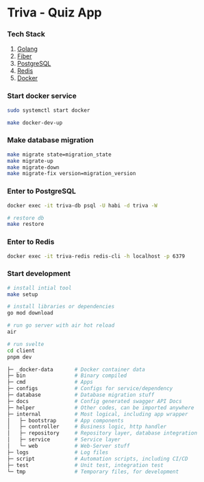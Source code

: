# Triva - Quiz App

### Tech Stack
1. [Golang](https://go.dev)
2. [Fiber](https://gofiber.io/)
3. [PostgreSQL](https://www.postgresql.org/)
4. [Redis](https://redis.io/)
5. [Docker](https://docker.com/)

### Start docker service
```bash
sudo systemctl start docker

make docker-dev-up
```

### Make database migration
```bash
make migrate state=migration_state
make migrate-up
make migrate-down
make migrate-fix version=migration_version
```

### Enter to PostgreSQL
```bash
docker exec -it triva-db psql -U habi -d triva -W

# restore db
make restore
```

### Enter to Redis
```bash
docker exec -it triva-redis redis-cli -h localhost -p 6379
```

### Start development
```bash
# install intial tool
make setup

# install libraries or dependencies
go mod download

# run go server with air hot reload
air

# run svelte
cd client
pnpm dev
```

```bash
├─ _docker-data       # Docker container data
├─ bin                # Binary compiled
├─ cmd                # Apps
├─ configs            # Configs for service/dependency
├─ database           # Database migration stuff
├─ docs               # Config generated swagger API Docs
├─ helper             # Other codes, can be imported anywhere
├─ internal           # Most logical, including app wrapper
│   ├─ bootstrap      # App components
│   ├─ controller     # Business logic, http handler
│   ├─ repository     # Repository layer, database integration
│   ├─ service        # Service layer
│   └─ web            # Web-Server stuff
├─ logs               # Log files
├─ script             # Automation scripts, including CI/CD
├─ test               # Unit test, integration test
└─ tmp                # Temporary files, for development

```